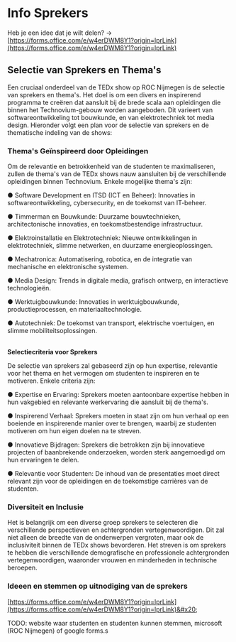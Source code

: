 # Info Sprekers

Heb je een idee dat je wilt delen? -> [https://forms.office.com/e/w4erDWM8Y1?origin=lprLink](https://forms.office.com/e/w4erDWM8Y1?origin=lprLink) &#x20;

## Selectie van Sprekers en Thema's

Een cruciaal onderdeel van de TEDx show op ROC Nijmegen is de selectie van sprekers en thema's. Het doel is om een divers en inspirerend programma te creëren dat aansluit bij de brede scala aan opleidingen die binnen het Technovium-gebouw worden aangeboden. Dit varieert van softwareontwikkeling tot bouwkunde, en van elektrotechniek tot media design. Hieronder volgt een plan voor de selectie van sprekers en de thematische indeling van de shows:

### Thema's Geïnspireerd door Opleidingen

Om de relevantie en betrokkenheid van de studenten te maximaliseren, zullen de thema's van de TEDx shows nauw aansluiten bij de verschillende opleidingen binnen Technovium. Enkele mogelijke thema's zijn:

●      Software Development en ITSD (ICT en Beheer): Innovaties in softwareontwikkeling, cybersecurity, en de toekomst van IT-beheer.

●      Timmerman en Bouwkunde: Duurzame bouwtechnieken, architectonische innovaties, en toekomstbestendige infrastructuur.

●      Elektroinstallatie en Elektrotechniek: Nieuwe ontwikkelingen in elektrotechniek, slimme netwerken, en duurzame energieoplossingen.

●      Mechatronica: Automatisering, robotica, en de integratie van mechanische en elektronische systemen.

●      Media Design: Trends in digitale media, grafisch ontwerp, en interactieve technologieën.

●      Werktuigbouwkunde: Innovaties in werktuigbouwkunde, productieprocessen, en materiaaltechnologie.

●      Autotechniek: De toekomst van transport, elektrische voertuigen, en slimme mobiliteitsoplossingen.

\
**Selectiecriteria voor Sprekers**

De selectie van sprekers zal gebaseerd zijn op hun expertise, relevantie voor het thema en het vermogen om studenten te inspireren en te motiveren. Enkele criteria zijn:

●      Expertise en Ervaring: Sprekers moeten aantoonbare expertise hebben in hun vakgebied en relevante werkervaring die aansluit bij de thema's.

●      Inspirerend Verhaal: Sprekers moeten in staat zijn om hun verhaal op een boeiende en inspirerende manier over te brengen, waarbij ze studenten motiveren om hun eigen doelen na te streven.

●      Innovatieve Bijdragen: Sprekers die betrokken zijn bij innovatieve projecten of baanbrekende onderzoeken, worden sterk aangemoedigd om hun ervaringen te delen.

●      Relevantie voor Studenten: De inhoud van de presentaties moet direct relevant zijn voor de opleidingen en de toekomstige carrières van de studenten.

### Diversiteit en Inclusie

Het is belangrijk om een diverse groep sprekers te selecteren die verschillende perspectieven en achtergronden vertegenwoordigen. Dit zal niet alleen de breedte van de onderwerpen vergroten, maar ook de inclusiviteit binnen de TEDx shows bevorderen. Het streven is om sprekers te hebben die verschillende demografische en professionele achtergronden vertegenwoordigen, waaronder vrouwen en minderheden in technische beroepen.



### Ideeen en stemmen op uitnodiging van de sprekers

[https://forms.office.com/e/w4erDWM8Y1?origin=lprLink](https://forms.office.com/e/w4erDWM8Y1?origin=lprLink)&#x20;

TODO: website waar studenten en studenten kunnen stemmen, microsoft (ROC Nijmegen) of google forms.s
